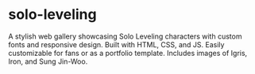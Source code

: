# solo-leveling
A stylish web gallery showcasing Solo Leveling characters with custom fonts and responsive design. Built with HTML, CSS, and JS. Easily customizable for fans or as a portfolio template. Includes images of Igris, Iron, and Sung Jin-Woo.
